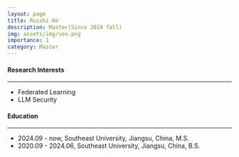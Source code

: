 ```yaml
---
layout: page
title: Ruishi He
description: Master(Since 2024 fall)
img: assets/img/seu.png
importance: 1
category: Master
---
```


#### Research Interests
---
  - Federated Learning
  - LLM Security

#### Education
---
- 2024.09 - now, Southeast University, Jiangsu, China, M.S.
- 2020.09 - 2024.06, Southeast University, Jiangsu, China, B.S.

